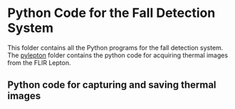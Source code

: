 # Python Code for the Fall Detection System
This folder contains all the Python programs for the fall detection system. The [pylepton](https://github.com/vsv04/Fall-Detection-System/tree/master/CODE/pylepton) folder contains the python code for acquiring thermal images from the FLIR Lepton.

## Python code for capturing and saving thermal images
